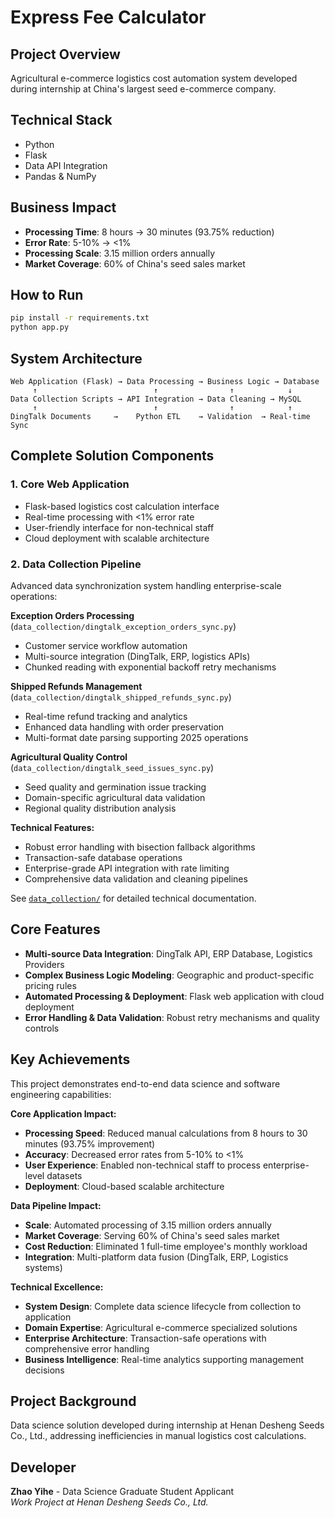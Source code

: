# Express Fee Calculator

## Project Overview
Agricultural e-commerce logistics cost automation system developed during internship at China's largest seed e-commerce company.

## Technical Stack
- Python
- Flask
- Data API Integration
- Pandas & NumPy

## Business Impact
- **Processing Time**: 8 hours → 30 minutes (93.75% reduction)
- **Error Rate**: 5-10% → <1%
- **Processing Scale**: 3.15 million orders annually
- **Market Coverage**: 60% of China's seed sales market

## How to Run
```bash
pip install -r requirements.txt
python app.py
```

## System Architecture
```
Web Application (Flask) → Data Processing → Business Logic → Database
     ↑                          ↑                ↑            ↓
Data Collection Scripts → API Integration → Data Cleaning → MySQL
     ↑                          ↑                ↑            ↑
DingTalk Documents     →    Python ETL    → Validation  → Real-time Sync
```

## Complete Solution Components

### 1. **Core Web Application**
- Flask-based logistics cost calculation interface
- Real-time processing with <1% error rate
- User-friendly interface for non-technical staff
- Cloud deployment with scalable architecture

### 2. **Data Collection Pipeline** 
Advanced data synchronization system handling enterprise-scale operations:

**Exception Orders Processing** (`data_collection/dingtalk_exception_orders_sync.py`)
- Customer service workflow automation
- Multi-source integration (DingTalk, ERP, logistics APIs)
- Chunked reading with exponential backoff retry mechanisms

**Shipped Refunds Management** (`data_collection/dingtalk_shipped_refunds_sync.py`)  
- Real-time refund tracking and analytics
- Enhanced data handling with order preservation
- Multi-format date parsing supporting 2025 operations

**Agricultural Quality Control** (`data_collection/dingtalk_seed_issues_sync.py`)
- Seed quality and germination issue tracking  
- Domain-specific agricultural data validation
- Regional quality distribution analysis

**Technical Features:**
- Robust error handling with bisection fallback algorithms
- Transaction-safe database operations
- Enterprise-grade API integration with rate limiting
- Comprehensive data validation and cleaning pipelines

See [`data_collection/`](./data_collection/) for detailed technical documentation.

## Core Features
- **Multi-source Data Integration**: DingTalk API, ERP Database, Logistics Providers
- **Complex Business Logic Modeling**: Geographic and product-specific pricing rules
- **Automated Processing & Deployment**: Flask web application with cloud deployment
- **Error Handling & Data Validation**: Robust retry mechanisms and quality controls

## Key Achievements
This project demonstrates end-to-end data science and software engineering capabilities:

**Core Application Impact:**
- **Processing Speed**: Reduced manual calculations from 8 hours to 30 minutes (93.75% improvement)
- **Accuracy**: Decreased error rates from 5-10% to <1%
- **User Experience**: Enabled non-technical staff to process enterprise-level datasets
- **Deployment**: Cloud-based scalable architecture

**Data Pipeline Impact:**  
- **Scale**: Automated processing of 3.15 million orders annually
- **Market Coverage**: Serving 60% of China's seed sales market
- **Cost Reduction**: Eliminated 1 full-time employee's monthly workload  
- **Integration**: Multi-platform data fusion (DingTalk, ERP, Logistics systems)

**Technical Excellence:**
- **System Design**: Complete data science lifecycle from collection to application
- **Domain Expertise**: Agricultural e-commerce specialized solutions
- **Enterprise Architecture**: Transaction-safe operations with comprehensive error handling
- **Business Intelligence**: Real-time analytics supporting management decisions

## Project Background
Data science solution developed during internship at Henan Desheng Seeds Co., Ltd., addressing inefficiencies in manual logistics cost calculations.

## Developer
**Zhao Yihe** - Data Science Graduate Student Applicant  
*Work Project at Henan Desheng Seeds Co., Ltd.*
